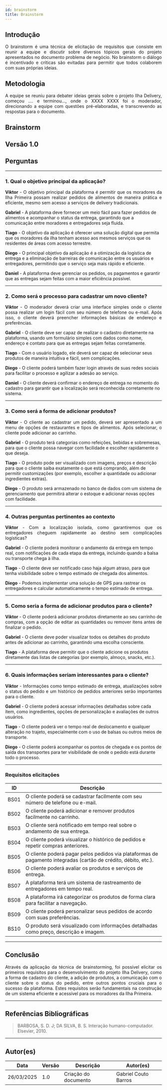 ```yaml
---
id: brainstorm
title: Brainstorm
---
```

 
## Introdução
<p align = "justify">
O brainstorm é uma técnica de elicitação de requisitos que consiste em reunir a equipe e discutir sobre diversos tópicos gerais do projeto apresentados no documento problema de negócio. No brainstorm o diálogo é incentivado e críticas são evitadas para permitir que todos colaborem com suas próprias ideias.
</p>
 
## Metodologia
<p align = "justify">
A equipe se reuniu para debater ideias gerais sobre o projeto Ilha Delivery, começou .... e terminou..., onde o XXXX XXXX foi o moderador, direcionando a equipe com questões pré-elaboradas, e transcrevendo as respostas para o documento.
</p>
 
## Brainstorm
 
## Versão 1.0
 
## Perguntas
 
---

### 1. Qual o objetivo principal da aplicação?

<p align = "justify">
<b>Viktor</b> - O objetivo principal da plataforma é permitir que os moradores da Ilha Primeira possam realizar pedidos de alimentos de maneira prática e eficiente, mesmo sem acesso a serviços de delivery tradicionais.
</p>

<b>Gabriel</b> - A plataforma deve fornecer um meio fácil para fazer pedidos de alimentos e acompanhar o status da entrega, garantindo que a comunicação entre moradores e entregadores seja fluida.
 
<b>Tiago</b> - O objetivo da aplicação é oferecer uma solução digital que permita que os moradores da ilha tenham acesso aos mesmos serviços que os residentes de áreas com acesso terrestre.

<b>Diego</b> - O principal objetivo da aplicação é a otimização da logística de entrega e a eliminação de barreiras de comunicação entre os usuários e entregadores, permitindo que o serviço seja mais rápido e eficiente.

<b>Daniel</b> - A plataforma deve gerenciar os pedidos, os pagamentos e garantir que as entregas sejam feitas com a maior eficiência possível.
</p>

---

### 2. Como será o processo para cadastrar um novo cliente?

<p align = "justify">
<b>Viktor</b> - O moderador deverá criar uma interface simples onde o cliente possa realizar um login fácil com seu número de telefone ou e-mail. Após isso, o cliente deverá preencher informações básicas de endereço e preferências.
</p>

<b>Gabriel</b> - O cliente deve ser capaz de realizar o cadastro diretamente na plataforma, usando um formulário simples com dados como nome, endereço e contato para que as entregas sejam feitas corretamente.

<b>Tiago</b> - Com o usuário logado, ele deverá ser capaz de selecionar seus produtos de maneira intuitiva e fácil, sem complicações.

<b>Diego</b> - O cliente poderá também fazer login através de suas redes sociais para facilitar o processo e agilizar a adesão ao serviço.

<b>Daniel</b> - O cliente deverá confirmar o endereço de entrega no momento do cadastro para garantir que a localização será reconhecida corretamente no sistema.
</p>

---

### 3. Como será a forma de adicionar produtos?

<p align = "justify">
<b>Viktor</b> - O cliente ao cadastrar um pedido, deverá ser apresentado a um menu de opções de restaurantes e tipos de alimentos. Após selecionar, o cliente pode adicionar ao carrinho.
</p>

<b>Gabriel</b> - O produto terá categorias como refeições, bebidas e sobremesas, para que o cliente possa navegar com facilidade e escolher rapidamente o que deseja.

<b>Tiago</b> - O produto pode ser visualizado com imagens, preços e descrição para que o cliente saiba exatamente o que está comprando, além de permitir customizações (por exemplo, escolher a quantidade ou adicionar ingredientes extras).

<b>Diego</b> - O produto será armazenado no banco de dados com um sistema de gerenciamento que permitirá alterar o estoque e adicionar novas opções com facilidade.

---

### 4. Outras perguntas pertinentes ao contexto

<p align = "justify">
<b>Viktor</b> - Com a localização isolada, como garantiremos que os entregadores cheguem rapidamente ao destino sem complicações logísticas?
</p>

<b>Gabriel</b> - O cliente poderá monitorar o andamento da entrega em tempo real, com notificações de cada etapa da entrega, incluindo quando a balsa ou transporte chega à ilha.

<b>Tiago</b> - O cliente deve ser notificado caso haja algum atraso, para que tenha visibilidade sobre o tempo estimado de chegada dos alimentos.

<b>Diego</b> - Podemos implementar uma solução de GPS para rastrear os entregadores e calcular automaticamente o tempo estimado de entrega.

---

### 5. Como seria a forma de adicionar produtos para o cliente?

<p align = "justify">
<b>Viktor</b> - O cliente poderá adicionar produtos diretamente ao seu carrinho de compras, com a opção de editar as quantidades ou remover itens antes de finalizar o pedido.
</p>

<b>Gabriel</b> - O cliente deve poder visualizar todos os detalhes do produto antes de adicionar ao carrinho, garantindo uma escolha consciente.

<b>Tiago</b> - A plataforma deve permitir que o cliente adicione os produtos diretamente das listas de categorias (por exemplo, almoço, snacks, etc.).

---

### 6. Quais informações seriam interessantes para o cliente?

<p align = "justify">
<b>Viktor</b> - Informações como tempo estimado de entrega, atualizações sobre o status do pedido e um histórico de pedidos anteriores serão importantes para o cliente.
</p>

<b>Gabriel</b> - O cliente poderá acessar informações detalhadas sobre cada item, como ingredientes, opções de personalização e avaliações de outros usuários.

<b>Tiago</b> - O cliente poderá ver o tempo real de deslocamento e qualquer alteração no trajeto, especialmente com o uso de balsas ou outros meios de transporte.

<b>Diego</b> - O cliente poderá acompanhar os pontos de chegada e os pontos de saída dos transportes para ter visibilidade de onde o pedido está durante todo o processo.

---

### Requisitos elicitações

| ID | Descrição |
|----|----------|
| BS01 | O cliente poderá se cadastrar facilmente com seu número de telefone ou e-mail. |
| BS02 | O cliente poderá adicionar e remover produtos facilmente no carrinho. |
| BS03 | O cliente será notificado em tempo real sobre o andamento de sua entrega. |
| BS04 | O cliente poderá visualizar o histórico de pedidos e repetir compras anteriores. |
| BS05 | O cliente poderá pagar pelos pedidos via plataformas de pagamento integradas (cartão de crédito, débito, etc.). |
| BS06 | O cliente poderá avaliar os produtos e serviços de entrega. |
| BS07 | A plataforma terá um sistema de rastreamento de entregadores em tempo real. |
| BS08 | A plataforma irá categorizar os produtos de forma clara para facilitar a navegação. |
| BS09 | O cliente poderá personalizar seus pedidos de acordo com suas preferências. |
| BS10 | O produto será visualizado com informações detalhadas como preço, descrição e imagem. |

---

## Conclusão
<p align = "justify">
Através da aplicação da técnica de brainstorming, foi possível elicitar os primeiros requisitos para o desenvolvimento do projeto Ilha Delivery, como a forma de cadastro do cliente, a adição de produtos, a comunicação com o cliente sobre o status do pedido, entre outros pontos cruciais para o sucesso da plataforma. Estes requisitos serão fundamentais na construção de um sistema eficiente e acessível para os moradores da Ilha Primeira.
</p>

---

## Referências Bibliográficas

> BARBOSA, S. D. J; DA SILVA, B. S. Interação humano-computador. Elsevier, 2010.

---

## Autor(es)
| Data       | Versão | Descrição                | Autor(es) |
|------------|--------|--------------------------|-----------|
| 26/03/2025 | 1.0    | Criação do documento      |  Gabriel Couto Barros |
